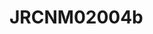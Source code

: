 <a name="material" />

# JRCNM02004b
<script type="application/ld+json">
  {
    "@context": "https://schema.org/",
    "@type": "ChemicalSubstance",
    "http://purl.org/dc/terms/conformsTo":
      {
        "@type": "CreativeWork",
        "@id": "https://bioschemas.org/profiles/ChemicalSubstance/0.4-RELEASE/"
      },
    "@id": "https://egonw.github.io/nanowiki/nanowiki386.html#material",
    "name": "JRCNM02004b",
    "sameAs: "http://127.0.0.1/mediawiki/index.php/Special:URIResolver/JRCNM02004b"
  }
</script>

